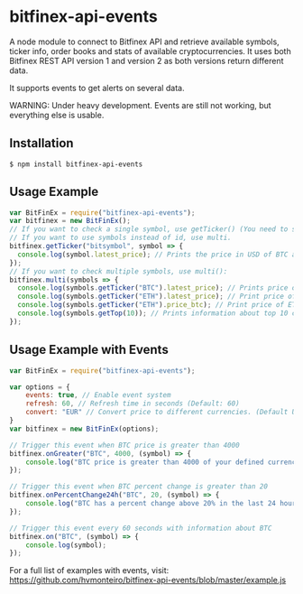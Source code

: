 # bitfinex-api-events

A node module to connect to Bitfinex API and retrieve available symbols, ticker info, order books and stats of available cryptocurrencies.
It uses both Bitfinex REST API version 1 and version 2 as both versions return different data.

It supports events to get alerts on several data.

WARNING: Under heavy development. Events are still not working, but everything else is usable.

## Installation

```console
$ npm install bitfinex-api-events
```

## Usage Example
```js
var BitFinEx = require("bitfinex-api-events");
var bitfinex = new BitFinEx();
// If you want to check a single symbol, use getTicker() (You need to supply the bitfinex id of the cryptocurrency, not the symbol)
// If you want to use symbols instead of id, use multi.
bitfinex.getTicker("bitsymbol", symbol => {
  console.log(symbol.latest_price); // Prints the price in USD of BTC at the moment.
});
// If you want to check multiple symbols, use multi():
bitfinex.multi(symbols => {
  console.log(symbols.getTicker("BTC").latest_price); // Prints price of BTC in USD
  console.log(symbols.getTicker("ETH").latest_price); // Print price of ETH in USD
  console.log(symbols.getTicker("ETH").price_btc); // Print price of ETH in BTC
  console.log(symbols.getTop(10)); // Prints information about top 10 cryptocurrencies
});
```
## Usage Example with Events

```js
var BitFinEx = require("bitfinex-api-events");

var options = {
	events: true, // Enable event system
	refresh: 60, // Refresh time in seconds (Default: 60)
	convert: "EUR" // Convert price to different currencies. (Default USD)
}
var bitfinex = new BitFinEx(options);

// Trigger this event when BTC price is greater than 4000
bitfinex.onGreater("BTC", 4000, (symbol) => {
	console.log("BTC price is greater than 4000 of your defined currency");
});

// Trigger this event when BTC percent change is greater than 20
bitfinex.onPercentChange24h("BTC", 20, (symbol) => {
	console.log("BTC has a percent change above 20% in the last 24 hours");
});

// Trigger this event every 60 seconds with information about BTC
bitfinex.on("BTC", (symbol) => {
	console.log(symbol);
});
```
For a full list of examples with events, visit: https://github.com/hvmonteiro/bitfinex-api-events/blob/master/example.js
